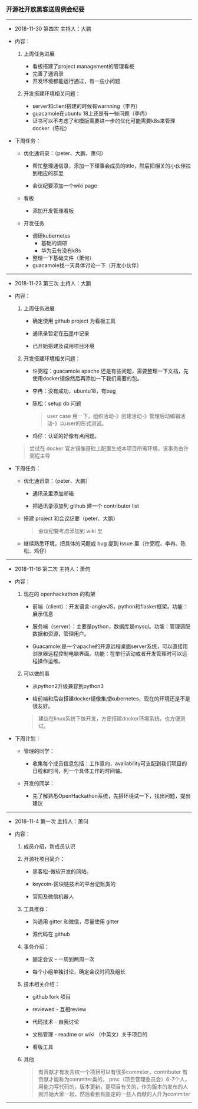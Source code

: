 
### 开源社开放黑客送周例会纪要
---

* 2018-11-30 第四次 主持人：大鹏

* 内容：

    1. 上周任务进展
        * 看板搭建了project management的管理看板
        * 完善了通讯录
        * 开发环境都能运行通过，有一些小问题

    2. 开发搭建环境相关问题：
        * server和client搭建的时候有warnning（李冉）
        * guacamole在ubuntu 18上还是有一些问题（李冉）
        * 证书可以不考虑了和模版需要进一步的优化可能需要k8s来管理docker（陈松）

* 下周任务：

    * 优化通讯录：（peter、大鹏、萧何）

        * 帮忙整理通信录，添加一下理事会成员的title，然后把相关的小伙伴拉到相应的群里
        
        * 会议纪要添加一个wiki page
        
    * 看板
        * 添加开发管理看板
    * 开发任务
        * 调研kubernetes
            * 基础的调研
            * 华为云有没有k8s
        * 整理一下基础文件（萧何）
        * guacamole找一天具体讨论一下（开发小伙伴）
            
---

* 2018-11-23 第三次 主持人：大鹏

* 内容：

    1. 上周任务进展
        
        * 确定使用 github project 为看板工具

        * 通讯录暂定在[石墨](https://shimo.im/sheet/M8YVCq8UciQLfTtc/RIDOC)中记录

        * 已开始搭建及试用项目环境

    2. 开发搭建环境相关问题：

        * 许弼程：guacamole apache 还是有些问题，需要整理一下文档，先使用docker镜像然后再添加一下我们需要的包。

        * 李冉：没有成功，ubuntu18，有bug

        * 陈松：setup db 问题

            > user case 用一下，组织活动-》创建活动-》管理后动编辑活动-》以user的形式测试。

        * 鸡仔：认证的好像有点问题。
    
    > 尝试在 docker 官方镜像基础上配置生成本项目所需环境，该事务由许弼程主导

* 下周任务：

    * 优化通讯录：（peter、大鹏）

        * 通讯录里添加邮箱

        * 把通讯录添加到 github 建一个 contributor list

    * 搭建 project 和会议纪要（peter、大鹏）

        > 会议纪要考虑添加到 wiki 里

    * 继续熟悉环境，把具体的问题或 bug 提到 issue 里（许弼程、李冉、陈松、鸡仔）

---

* 2018-11-16 第二次 主持人：萧何

* 内容：

    1. 现在的 openhackathon 的构架

        * 前端（client）：开发语言-anglerJS，python和flasker框架。功能：展示信息

        * 服务端（server）：主要是python，数据库是mysql。功能：管理调配数据和资源，管理用户。

        * Guacamole:是一个apache的开源远程桌面server系统，可以直接用浏览器远程控制电脑界面。功能：在举行活动或者开发管理时可以远程操作运维。

    2. 可以做的事

        * 从python2升级兼容到python3

        * 给前端和后台搭建docker镜像集成kubernetes，现在的环境还是不是很友好。

        > 建议在linux系统下做开发，方便搭建docker环境系统，也方便测试。

* 下周计划：

    * 管理的同学：

        * 收集每个成员信息包括：工作意向，availability可支配到我们项目的日程和时间，列一个具体工作的时间轴。

    * 开发的同学：

        * 先了解熟悉OpenHackathon系统，先搭环境试一下，找出问题，提出建议

---

* 2018-11-4 第一次 主持人：萧何

* 内容：

    1. 成员介绍，新成员认识

    2. 开源社项目简介：

        * 黑客松-微软开发的网站。

        * keycoin-区块链技术的平台记账类的

        * 官网及微信机器人

    3. 工具推荐：

        * 沟通用 gitter 和微信，尽量使用 gitter

        * 源代码在 github

    3. 事务介绍：

        * 固定会议 - 一周到两周一次

        * 每个小组单独讨论，确定会议时间及组长

    4. 技术相关介绍：
        
        * github fork 项目

        * reviewed - 互相review

        * 代码技术 - 自我讨论

        * 文档管理 - readme or wiki （中英文）关于项目的

        * 看版工具

    5. 其他

        > 有贡献才有发言权一个项目可以有很多commiter，contributer 有贡献才能称为commiter类的， pmc（项目管理委员会）6-7个人，用能力写代码的，版本更新，更项目有关的，作为版本的发布的人刚开始大家一起，然后看到有固定的一些人贡献的人升为commiter

---
